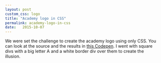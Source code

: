 ```yaml
---
layout: post
custom_css: logo
title: "Academy logo in CSS"
permalink: academy-logo-in-css
date:   2015-10-07
---
```



We were set the challenge to create the academy logo using only CSS. You can look at the source and the results in [this Codepen](http://codepen.io/peter-wilkins-mayden/pen/JYJYqQ). I went with square divs with a big letter A and a white border div over them to create the illusion.
